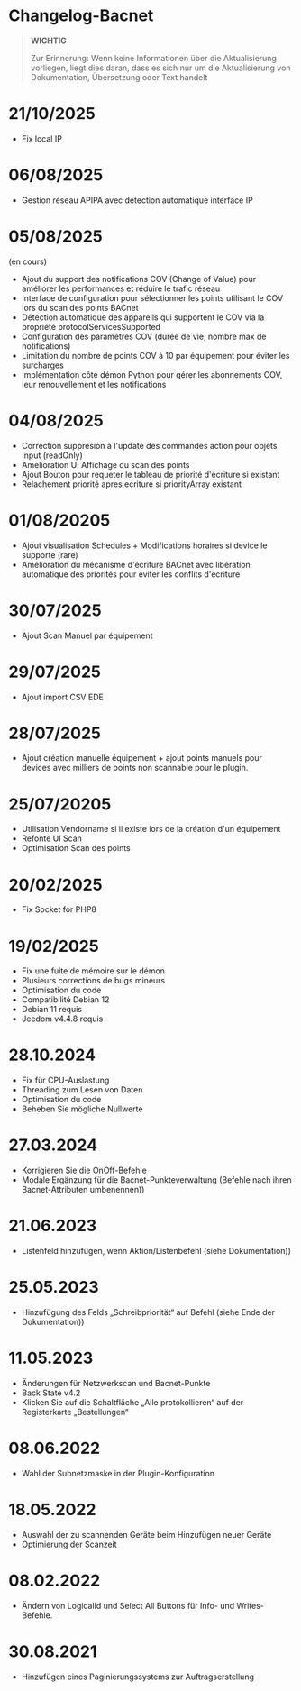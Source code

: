 # Changelog-Bacnet

>**WICHTIG**
>
>Zur Erinnerung: Wenn keine Informationen über die Aktualisierung vorliegen, liegt dies daran, dass es sich nur um die Aktualisierung von Dokumentation, Übersetzung oder Text handelt


# 21/10/2025

- Fix local IP

# 06/08/2025

- Gestion réseau APIPA avec détection automatique interface IP

# 05/08/2025
(en cours)
- Ajout du support des notifications COV (Change of Value) pour améliorer les performances et réduire le trafic réseau 
- Interface de configuration pour sélectionner les points utilisant le COV lors du scan des points BACnet
- Détection automatique des appareils qui supportent le COV via la propriété protocolServicesSupported
- Configuration des paramètres COV (durée de vie, nombre max de notifications)
- Limitation du nombre de points COV à 10 par équipement pour éviter les surcharges
- Implémentation côté démon Python pour gérer les abonnements COV, leur renouvellement et les notifications

# 04/08/2025

- Correction suppresion à l'update des commandes action pour objets Input (readOnly)
- Amelioration UI Affichage du scan des points
- Ajout Bouton pour requeter le tableau de priorité d'écriture si existant
- Relachement priorité apres ecriture si priorityArray existant

# 01/08/20205

- Ajout visualisation Schedules + Modifications horaires si device le supporte (rare)
- Amélioration du mécanisme d'écriture BACnet avec libération automatique des priorités pour éviter les conflits d'écriture

# 30/07/2025

- Ajout Scan Manuel par équipement

# 29/07/2025

- Ajout import CSV EDE

# 28/07/2025

- Ajout création manuelle équipement + ajout points manuels pour devices avec milliers de points non scannable pour le plugin. 

# 25/07/20205

- Utilisation Vendorname si il existe lors de la création d'un équipement
- Refonte UI Scan
- Optimisation Scan des points


# 20/02/2025

- Fix Socket for PHP8

# 19/02/2025

- Fix une fuite de mémoire sur le démon
- Plusieurs corrections de bugs mineurs
- Optimisation du code
- Compatibilité Debian 12
- Debian 11 requis
- Jeedom v4.4.8 requis

# 28.10.2024

- Fix für CPU-Auslastung
- Threading zum Lesen von Daten
- Optimisation du code
- Beheben Sie mögliche Nullwerte

# 27.03.2024

- Korrigieren Sie die OnOff-Befehle
- Modale Ergänzung für die Bacnet-Punkteverwaltung (Befehle nach ihren Bacnet-Attributen umbenennen))

# 21.06.2023

- Listenfeld hinzufügen, wenn Aktion/Listenbefehl (siehe Dokumentation))

# 25.05.2023

- Hinzufügung des Felds „Schreibpriorität“ auf Befehl (siehe Ende der Dokumentation))

# 11.05.2023

- Änderungen für Netzwerkscan und Bacnet-Punkte
- Back State v4.2
- Klicken Sie auf die Schaltfläche „Alle protokollieren“ auf der Registerkarte „Bestellungen“

# 08.06.2022

- Wahl der Subnetzmaske in der Plugin-Konfiguration

# 18.05.2022

- Auswahl der zu scannenden Geräte beim Hinzufügen neuer Geräte
- Optimierung der Scanzeit

# 08.02.2022

- Ändern von LogicalId und Select All Buttons für Info- und Writes-Befehle.

# 30.08.2021

- Hinzufügen eines Paginierungssystems zur Auftragserstellung
